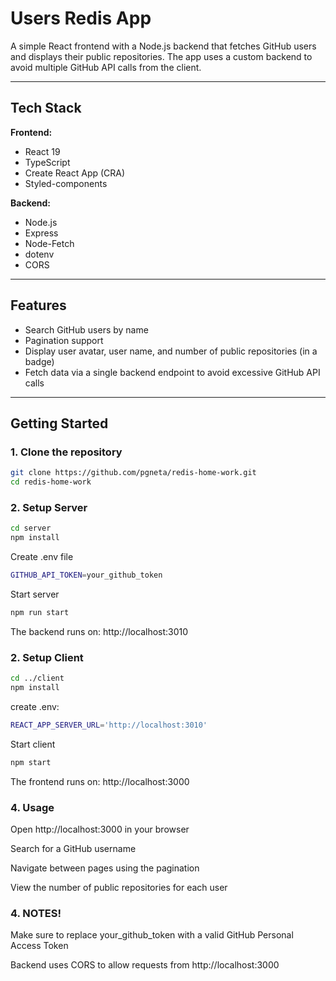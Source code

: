 # Users Redis App

A simple React frontend with a Node.js backend that fetches GitHub users and displays their public repositories. The app uses a custom backend to avoid multiple GitHub API calls from the client.

---

## Tech Stack

**Frontend:**
- React 19
- TypeScript
- Create React App (CRA)
- Styled-components

**Backend:**
- Node.js
- Express
- Node-Fetch
- dotenv
- CORS

---

## Features

- Search GitHub users by name
- Pagination support
- Display user avatar, user name, and number of public repositories (in a badge)
- Fetch data via a single backend endpoint to avoid excessive GitHub API calls

---

## Getting Started

### 1. Clone the repository
```bash
git clone https://github.com/pgneta/redis-home-work.git
cd redis-home-work
```
### 2. Setup Server
```bash
cd server
npm install
```
Create .env file
```bash
GITHUB_API_TOKEN=your_github_token
```
Start server
```bash
npm run start
```
The backend runs on: http://localhost:3010

### 2. Setup Client
```bash
cd ../client
npm install
```
create .env:
```bash
REACT_APP_SERVER_URL='http://localhost:3010'
```
Start client
```bash
npm start
```
The frontend runs on: http://localhost:3000

### 4. Usage

Open http://localhost:3000 in your browser

Search for a GitHub username

Navigate between pages using the pagination

View the number of public repositories for each user

### 4. NOTES!

Make sure to replace your_github_token with a valid GitHub Personal Access Token

Backend uses CORS to allow requests from http://localhost:3000